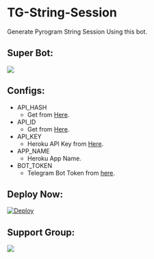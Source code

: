 # TG-String-Session
Generate Pyrogram String Session Using this bot.

## Super Bot:
<a href="http://t.me/StringSessionGeneratorRobot"><img src="https://img.shields.io/badge/Telegram-Bot-blue.svg?logo=telegram"></a>

## Configs:
- API_HASH
  - Get from [Here](https://my.telegram.org).
- API_ID
  - Get from [Here](https://my.telegram.org).
- API_KEY
  - Heroku API Key from [Here](https://dashboard.heroku.com/account).
- APP_NAME
  - Heroku App Name.
- BOT_TOKEN
  - Telegram Bot Token from [here](https://t.me/BotFather).

## Deploy Now:
[![Deploy](https://www.herokucdn.com/deploy/button.svg)](https://heroku.com/deploy?template=https://github.com/kaviya-admin/TG-String-Session/tree/main)

## Support Group:
<a href="https://t.me/Tech_Wizard_Ent"><img src="https://img.shields.io/badge/Telegram-Join%20Telegram%20Group-blue.svg?logo=telegram"></a>

